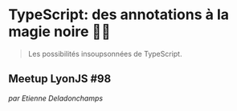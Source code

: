 # TypeScript: des annotations à la magie noire 🧙‍♂️

> Les possibilités insoupsonnées de TypeScript.

## Meetup **LyonJS** #98

_par Etienne Deladonchamps_
